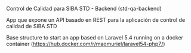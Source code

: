 Control de Calidad para SIBA STD - Backend (std-qa-backend)

App que expone un API basado en REST para la aplicación de control de calidad de SIBA STD

Base structure to start an app based on Laravel 5.4 running on a docker container (https://hub.docker.com/r/maomuriel/laravel54-php7/)

